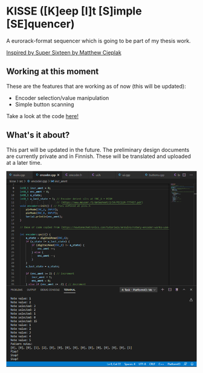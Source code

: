 # KISSE ([K]eep [I]t [S]imple [SE]quencer)

A eurorack-format sequencer which is going to be part of my thesis work.

[Inspired by Super Sixteen by Matthew Cieplak](https://github.com/matthewcieplak/super-sixteen)

## Working at this moment

These are the features that are working as of now (this will be updated):

  * Encoder selection/value manipulation
  * Simple button scanning

Take a look at the code [here!](./src/)

## What's it about?

This part will be updated in the future. The preliminary design documents are currently private and in Finnish. These will be translated and uploaded at a later time.

![overview001](./imgs/overview001.png)